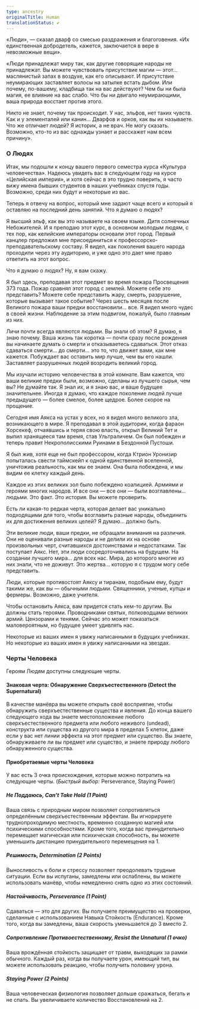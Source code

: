 ```yaml
---
type: ancestry
originalTitle: Human
translationStatus: ✔️
---
```


«Люди», — сказал дварф со смесью раздражения и благоговения. «Их единственная добродетель, кажется, заключается в вере в невозможные вещи».  

 «Люди принадлежат миру так, как другие говорящие народы не принадлежат. Вы можете чувствовать присутствие магии — этот... маслянистый запах в воздухе, как его описывают.   И присутствие неумирающих заставляет волосы на затылке встать дыбом. Или почему, по-вашему, кладбища так на вас действуют? Чем бы ни была магия, ее влияние на вас слабо. Что бы ни двигало неумирающими,  ваша природа восстает против этого. 

Никто не знает, почему так происходит. У нас, эльфов, нет таких чувств. Как и у элементалей или канин... Дварфов и орков, как вы их называете. Что же отличает людей?
Я историк, а не врач. Не могу сказать. Возможно, кто-то из вас однажды узнает и расскажет нам всем причину». 

### О Людях

Итак, мы подошли к концу вашего первого семестра курса «Культура человечества». Надеюсь увидеть вас в следующем году на курсе «Целийская империя», и хотя сейчас в это трудно поверить, я часто вижу имена бывших студентов в наших учебниках спустя годы. Возможно, среди них будут и некоторые из вас.

Теперь я отвечу на вопрос, который мне задают чаще всего и который я оставляю на последний день занятий. Что я думаю о людях?

Я высший эльф, как вы это называете на своем языке. Дитя солнечных Небожителей. И я преподаю 
этот курс, в основном молодым людям, с тех пор, как келийские императоры основали этот город. Первый канцлер предложил мне присоединиться к профессорско-преподавательскому составу. Я видел, как поколения вашего народа проходили через эту аудиторию, и уже одно это дает мне право ответить на этот вопрос.

Что я думаю о людях? Ну, я вам скажу.

Я был здесь, преподавая этот предмет во время пожара Просвещения 373 года. Пожар сравнял этот город с землей. Можете себе это представить? Можете себе представить жару, смерть, разрушение, которые вызывает такое событие? Через шесть месяцев после Великого пожара ваши предки восстановили... все. Я видел много чудес в своей жизни. Наблюдение за этим подвигом, пожалуй, было главным из них.

Личи почти всегда являются людьми. Вы знали об этом? Я думаю, я знаю почему. Ваша жизнь так коротка — почти сразу после рождения вы начинаете думать о смерти и отказываетесь сдаваться. 
Этот отказ сдаваться смерти... до смерти... это то, что движет вами, как мне кажется. Побуждает вас оставить мир лучше, чем вы его нашли. Заставляет разрушенных людей возродить великий город.

Мы изучали историю человечества в этой комнате. Вам кажется, что ваши великие предки были, возможно, сделаны из лучшего сырья, чем вы? Не думайте так. Я знал их, и я знаю вас, и ваше будущее значительнее. Иногда я думаю, что каждое поколение людей лучше предыдущего — более смелое, более щедрое. Более скорое на прощение.

Сегодня имя Аякса на устах у всех, но я видел много великого зла, возникающего в мире. Я преподавал в этой аудитории, когда фараон Хорсекеф, отчаявшись и теряя свою власть, открыл Великий Тет и выпил хранящееся там время, став Ультраличем. Он был побежден и теперь правит Некрополисскими Руинами в Бездонной Пустоши.

Я был жив, хотя еще не был профессором, когда Ктрион Уронизир попыталась свести таймскейп к одной единственной вселенной, уничтожив реальность, как мы ее знаем. Она была побеждена, и мы видим ее клетку каждый день.


Каждое из этих великих зол было побеждено коалицией. Армиями и героями многих народов. И все они — все они — были возглавлены… людьми. Это факт. Это история. Вы можете проверить.

Есть ли какая-то редкая черта, которая делает вас уникально подходящими для того, чтобы возглавить разные народы, объединить их для достижения великих целей? Я думаю… должно быть.

Эти великие люди, ваши предки, не обращали внимания на различия. Они не оценивали разные народы и не делили их на основе произвольных черт, считавшихся достоинствами и недостатками. Так поступает Аякс. Нет, эти люди сосредоточивались на будущем. На создании лучшего мира... для всех нас. Мира, до которого многие из них знали, что не доживут. Это жертва... которую я с трудом могу себе представить.

Люди, которые противостоят Аяксу и тиранам, подобным ему, будут такими же, как вы — обычными людьми. Священники, ученые, купцы и фермеры. Возможно, даже учителя.

Чтобы остановить Аякса, вам придется стать кем-то другим. Вы должны стать героями. Проводниками святых, полководцами великих армий. Цензорами и тенями. Сейчас это может показаться маловероятным, но будущее умеет удивлять нас.

Некоторые из ваших имен я увижу написанными в будущих учебниках.
Но некоторые из ваших имен я увижу написанными на звездах.

### Черты Человека

Героям Людям доступны следующие черты.

#### Знаковая черта: Обнаружение Сверхъестественного (Detect the Supernatural)

В качестве манёвра вы можете открыть своё восприятие, чтобы обнаружить сверхъестественные существа и явления. До конца вашего следующего хода вы знаете местоположение любого сверхъестественного предмета или любого неживого (undead), конструкта или существа из другого мира в пределах 5 клеток, даже если у вас нет линии эффекта на этот предмет или существо. Вы знаете, обнаруживаете ли вы предмет или существо, и знаете природу любого обнаруженного существа.

#### Приобретаемые черты Человека

У вас есть 3 очка происхождения, которые можно потратить на следующие черты. (_Быстрый выбор:_ Perseverance, Staying Power)

##### Не Поддаюсь, Can't Take Hold (1 Point)

Ваша связь с природным миром позволяет сопротивляться определённым сверхъестественным эффектам. Вы игнорируете труднопроходимую местность, временно созданную магией или психическими способностями. Кроме того, когда вас принудительно перемещает магическая или психическая способность, вы можете уменьшить дистанцию принудительного перемещения на 1.

##### Решимость, Determination (2 Points)

Выносливость к боли и стрессу позволяет преодолевать трудные ситуации. Если вы испуганы, замедлены или ослаблены, вы можете использовать манёвр, чтобы немедленно снять одно из этих состояний.

##### Настойчивость, Perseverance (1 Point)

Сдаваться — это для других. Вы получаете преимущество на проверки, сделанные с использованием Навыка Стойкость (Endurance). Кроме того, когда вы замедлены, ваша скорость уменьшается до 3 вместо 2.

##### Сопротивление Противоестественному, Resist the Unnatural (1 очко)

Ваша врождённая стойкость защищает от травм, выходящих за рамки обычного. Каждый раз, когда вы получаете урон, имеющий тип, вы можете использовать реакцию, чтобы получить половину урона.

##### Staying Power (2 Points)

Ваша человеческая физиология позволяет дольше сражаться, бегать и не спать. Вы увеличиваете количество Восстановлений на 2.
